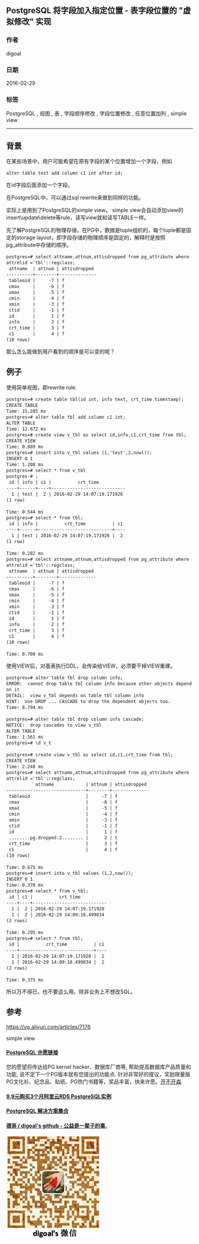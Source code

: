 ## PostgreSQL 将字段加入指定位置 - 表字段位置的 "虚拟修改" 实现  
                          
### 作者                          
digoal                          
                          
### 日期                          
2016-02-29                         
                          
### 标签                          
PostgreSQL , 视图 , 表 , 字段顺序修改 , 字段位置修改 , 任意位置加列 , simple view     
                          
----                          
                          
## 背景           
在某些场景中，用户可能希望在原有字段的某个位置增加一个字段，例如  
  
```  
alter table test add column c1 int after id;  
```  
  
在id字段后面添加一个字段。  
  
在PostgreSQL中，可以通过sql rewrite来做到同样的功能。  
  
实际上是用到了PostgreSQL的simple view。 simple view会自动添加view的insert\update\delete等rule，读写view就和读写TABLE一样。    
  
  
先了解PostgreSQL的物理存储，在PG中，数据是tuple组织的，每个tuple都是固定的storage layout，即字段存储的物理顺序是固定的，解释时是按照pg_attribute中存储的顺序。  
  
```  
postgres=# select attname,attnum,attisdropped from pg_attribute where attrelid ='tbl'::regclass;  
 attname  | attnum | attisdropped   
----------+--------+--------------  
 tableoid |     -7 | f  
 cmax     |     -6 | f  
 xmax     |     -5 | f  
 cmin     |     -4 | f  
 xmin     |     -3 | f  
 ctid     |     -1 | f  
 id       |      1 | f  
 info     |      2 | f  
 crt_time |      3 | f  
 c1       |      4 | f  
(10 rows)  
```  
  
那么怎么能做到用户看到的顺序是可以变的呢？  
  
## 例子  
使用简单视图，即rewrite rule.  
  
```  
postgres=# create table tbl(id int, info text, crt_time timestamp);  
CREATE TABLE  
Time: 15.285 ms  
postgres=# alter table tbl add column c1 int;  
ALTER TABLE  
Time: 12.872 ms  
postgres=# create view v_tbl as select id,info,c1,crt_time from tbl;  
CREATE VIEW  
Time: 0.889 ms  
postgres=# insert into v_tbl values (1,'test',2,now());  
INSERT 0 1  
Time: 1.208 ms  
postgres=# select * from v_tbl  
postgres-# ;  
 id | info | c1 |          crt_time            
----+------+----+----------------------------  
  1 | test |  2 | 2016-02-29 14:07:19.171928  
(1 row)  
  
Time: 0.544 ms  
postgres=# select * from tbl;  
 id | info |          crt_time          | c1   
----+------+----------------------------+----  
  1 | test | 2016-02-29 14:07:19.171928 |  2  
(1 row)  
  
Time: 0.282 ms  
postgres=# select attname,attnum,attisdropped from pg_attribute where attrelid ='tbl'::regclass;  
 attname  | attnum | attisdropped   
----------+--------+--------------  
 tableoid |     -7 | f  
 cmax     |     -6 | f  
 xmax     |     -5 | f  
 cmin     |     -4 | f  
 xmin     |     -3 | f  
 ctid     |     -1 | f  
 id       |      1 | f  
 info     |      2 | f  
 crt_time |      3 | f  
 c1       |      4 | f  
(10 rows)  
  
Time: 0.708 ms  
```  
  
使用VIEW后，对基表执行DDL，会传染给VIEW，必须要干掉VIEW重建。  
  
```  
postgres=# alter table tbl drop column info;  
ERROR:  cannot drop table tbl column info because other objects depend on it  
DETAIL:  view v_tbl depends on table tbl column info  
HINT:  Use DROP ... CASCADE to drop the dependent objects too.  
Time: 8.794 ms  
  
postgres=# alter table tbl drop column info cascade;   
NOTICE:  drop cascades to view v_tbl  
ALTER TABLE  
Time: 1.561 ms  
postgres=# \d v_t  
  
postgres=# create view v_tbl as select id,c1,crt_time from tbl;  
CREATE VIEW  
Time: 2.248 ms  
postgres=# select attname,attnum,attisdropped from pg_attribute where attrelid ='tbl'::regclass;  
           attname            | attnum | attisdropped   
------------------------------+--------+--------------  
 tableoid                     |     -7 | f  
 cmax                         |     -6 | f  
 xmax                         |     -5 | f  
 cmin                         |     -4 | f  
 xmin                         |     -3 | f  
 ctid                         |     -1 | f  
 id                           |      1 | f  
 ........pg.dropped.2........ |      2 | t  
 crt_time                     |      3 | f  
 c1                           |      4 | f  
(10 rows)  
  
Time: 0.675 ms  
postgres=# insert into v_tbl values (1,2,now());  
INSERT 0 1  
Time: 0.370 ms  
postgres=# select * from v_tbl;  
 id | c1 |          crt_time            
----+----+----------------------------  
  1 |  2 | 2016-02-29 14:07:19.171928  
  1 |  2 | 2016-02-29 14:09:18.499834  
(2 rows)  
  
Time: 0.295 ms  
postgres=# select * from tbl;  
 id |          crt_time          | c1   
----+----------------------------+----  
  1 | 2016-02-29 14:07:19.171928 |  2  
  1 | 2016-02-29 14:09:18.499834 |  2  
(2 rows)  
  
Time: 0.375 ms  
```  
  
所以万不得已，也不要这么用。除非业务上不想改SQL。  
  
## 参考  
  
https://yq.aliyun.com/articles/7176  
  
simple view   
  
  
  
  
  
  
  
  
  
  
  
  
  
  
  
  
  
  
  
  
  
  
  
  
  
  
  
  
  
  
  
  
  
  
  
  
  
  
  
  
  
  
  
  
  
  
  
  
  
  
  
  
  
  
  
  
  
  
  
  
  
  
  
  
  
  
  
  
  
  
  
  
  
  
#### [PostgreSQL 许愿链接](https://github.com/digoal/blog/issues/76 "269ac3d1c492e938c0191101c7238216")
您的愿望将传达给PG kernel hacker、数据库厂商等, 帮助提高数据库产品质量和功能, 说不定下一个PG版本就有您提出的功能点. 针对非常好的提议，奖励限量版PG文化衫、纪念品、贴纸、PG热门书籍等，奖品丰富，快来许愿。[开不开森](https://github.com/digoal/blog/issues/76 "269ac3d1c492e938c0191101c7238216").  
  
  
#### [9.9元购买3个月阿里云RDS PostgreSQL实例](https://www.aliyun.com/database/postgresqlactivity "57258f76c37864c6e6d23383d05714ea")
  
  
#### [PostgreSQL 解决方案集合](https://yq.aliyun.com/topic/118 "40cff096e9ed7122c512b35d8561d9c8")
  
  
#### [德哥 / digoal's github - 公益是一辈子的事.](https://github.com/digoal/blog/blob/master/README.md "22709685feb7cab07d30f30387f0a9ae")
  
  
![digoal's wechat](../pic/digoal_weixin.jpg "f7ad92eeba24523fd47a6e1a0e691b59")
  
